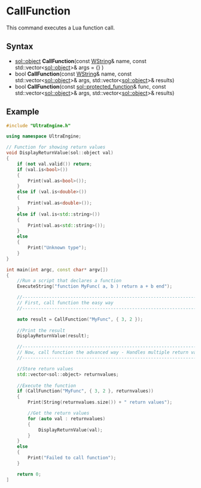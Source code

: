 # CallFunction

This command executes a Lua function call.
 
## Syntax

- [sol::object](https://sol2.readthedocs.io/en/latest/api/object.html) **CallFunction**(const [WString](WString.md)& name, const std::vector\<[sol::object](https://sol2.readthedocs.io/en/latest/api/object.html)\>& args = {} )
- bool **CallFunction**(const [WString](WString.md)& name, const std::vector\<[sol::object](https://sol2.readthedocs.io/en/latest/api/object.html)\>& args, std::vector\<[sol::object](https://sol2.readthedocs.io/en/latest/api/object.html)\>& results)
- bool **CallFunction**(const [sol::protected_function](https://sol2.readthedocs.io/en/latest/api/protected_function.html)& func, const std::vector\<[sol::object](https://sol2.readthedocs.io/en/latest/api/object.html)\>& args, std::vector\<[sol::object](https://sol2.readthedocs.io/en/latest/api/object.html)\>& results)

## Example

```c++
#include "UltraEngine.h"

using namespace UltraEngine;

// Function for showing return values
void DisplayReturnValue(sol::object val)
{
    if (not val.valid()) return;
    if (val.is<bool>())
    {
        Print(val.as<bool>());
    }
    else if (val.is<double>())
    {
        Print(val.as<double>());
    }
    else if (val.is<std::string>())
    {
        Print(val.as<std::string>());
    }
    else
    {
        Print("Unknown type");
    }
}

int main(int argc, const char* argv[])
{
    //Run a script that declares a function
    ExecuteString("function MyFunc( a, b ) return a + b end");

    //-------------------------------------------------------------------------------------------
    // First, call function the easy way
    //-------------------------------------------------------------------------------------------

    auto result = CallFunction("MyFunc", { 3, 2 });
    
    //Print the result
    DisplayReturnValue(result);

    //-------------------------------------------------------------------------------------------
    // Now, call function the advanced way - Handles multiple return values and function errors
    //-------------------------------------------------------------------------------------------

    //Store return values
    std::vector<sol::object> returnvalues;
    
    //Execute the function
    if (CallFunction("MyFunc", { 3, 2 }, returnvalues))
    {
        Print(String(returnvalues.size()) + " return values");

        //Get the return values
        for (auto val : returnvalues)
        {
            DisplayReturnValue(val);
        }
    }
    else
    {
        Print("Failed to call function");
    }

    return 0;
]
```
